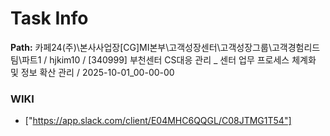 # Task Info

**Path:** 카페24(주)\본사사업장\[CG]MI본부\고객성장센터\고객성장그룹\고객경험리드팀\파트1 / hjkim10 / [340999] 부천센터 CS대응 관리 _ 센터 업무 프로세스 체계화 및 정보 확산 관리 / 2025-10-01_00-00-00

### WIKI
- ["https://app.slack.com/client/E04MHC6QQGL/C08JTMG1T54"]

